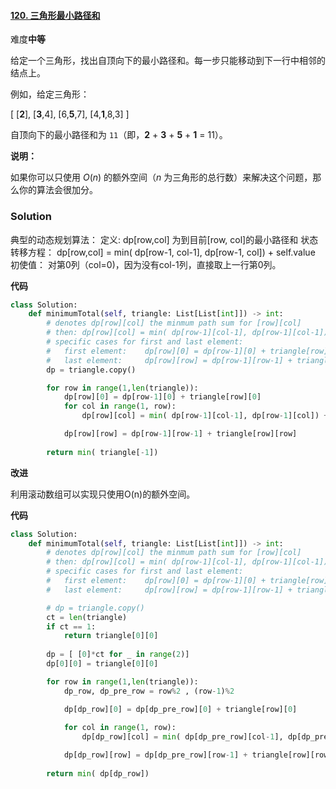 #### [120. 三角形最小路径和](https://leetcode-cn.com/problems/triangle/)

难度**中等**

给定一个三角形，找出自顶向下的最小路径和。每一步只能移动到下一行中相邻的结点上。

例如，给定三角形：

[
     [**2**],
    [**3**,4],
   [6,**5**,7],
  [4,**1**,8,3]
]

自顶向下的最小路径和为 `11`（即，**2** + **3** + **5** + **1** = 11）。

**说明：**

如果你可以只使用  _O_(_n_) 的额外空间（_n_  为三角形的总行数）来解决这个问题，那么你的算法会很加分。

### Solution

典型的动态规划算法：
定义: dp[row,col] 为到目前[row, col]的最小路径和
状态转移方程： dp[row,col] = min( dp[row-1, col-1], dp[row-1, col]) + self.value 
初使值： 对第0列（col=0)，因为没有col-1列，直接取上一行第0列。

**代码**
```python
class Solution:
    def minimumTotal(self, triangle: List[List[int]]) -> int:
        # denotes dp[row][col] the minmum path sum for [row][col]
        # then: dp[row][col] = min( dp[row-1][col-1], dp[row-1][col-1]) + triangle[row][col]
        # specific cases for first and last element: 
        #   first element:    dp[row][0] = dp[row-1][0] + triangle[row][0]
        #   last element:     dp[row][row] = dp[row-1][row-1] + triangle[row][row]
        dp = triangle.copy()

        for row in range(1,len(triangle)):
            dp[row][0] = dp[row-1][0] + triangle[row][0]
            for col in range(1, row):
                dp[row][col] = min( dp[row-1][col-1], dp[row-1][col]) + triangle[row][col]

            dp[row][row] = dp[row-1][row-1] + triangle[row][row]
        
        return min( triangle[-1])       
```
**改进**

利用滚动数组可以实现只使用O(n)的额外空间。

**代码**
```python
class Solution:
    def minimumTotal(self, triangle: List[List[int]]) -> int:
        # denotes dp[row][col] the minmum path sum for [row][col]
        # then: dp[row][col] = min( dp[row-1][col-1], dp[row-1][col-1]) + triangle[row][col]
        # specific cases for first and last element: 
        #   first element:    dp[row][0] = dp[row-1][0] + triangle[row][0]
        #   last element:     dp[row][row] = dp[row-1][row-1] + triangle[row][row]

        # dp = triangle.copy()
        ct = len(triangle)
        if ct == 1:
            return triangle[0][0]
            
        dp = [ [0]*ct for _ in range(2)]
        dp[0][0] = triangle[0][0]

        for row in range(1,len(triangle)):
            dp_row, dp_pre_row = row%2 , (row-1)%2 

            dp[dp_row][0] = dp[dp_pre_row][0] + triangle[row][0]
            
            for col in range(1, row):
                dp[dp_row][col] = min( dp[dp_pre_row][col-1], dp[dp_pre_row][col]) + triangle[row][col]

            dp[dp_row][row] = dp[dp_pre_row][row-1] + triangle[row][row]
        
        return min( dp[dp_row])

```


